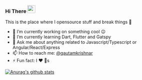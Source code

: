 ### Hi There <a href="https://www.gautamkrishnar.com/"><img src="https://media.giphy.com/media/hvRJCLFzcasrR4ia7z/giphy.gif" width="25px"></a>

This is the place where I opensource stuff and break things :rofl:

- 🔭 I’m currently working on something cool :wink:
- 🌱 I’m currently learning Dart, Flutter and Gatspy
- 💬 Ask me about anything related to Javascript/Typescript or Angular/React/Express
- 📫 How to reach me: [@gautamkrishnar](https://twitter.com/gautamkrishnar)
- ⚡ Fun fact: I :heart: :dog:s

[![Anurag's github stats](https://github-readme-stats.vercel.app/api?username=Nyotrino)](https://github.com/anuraghazra/github-readme-stats)
